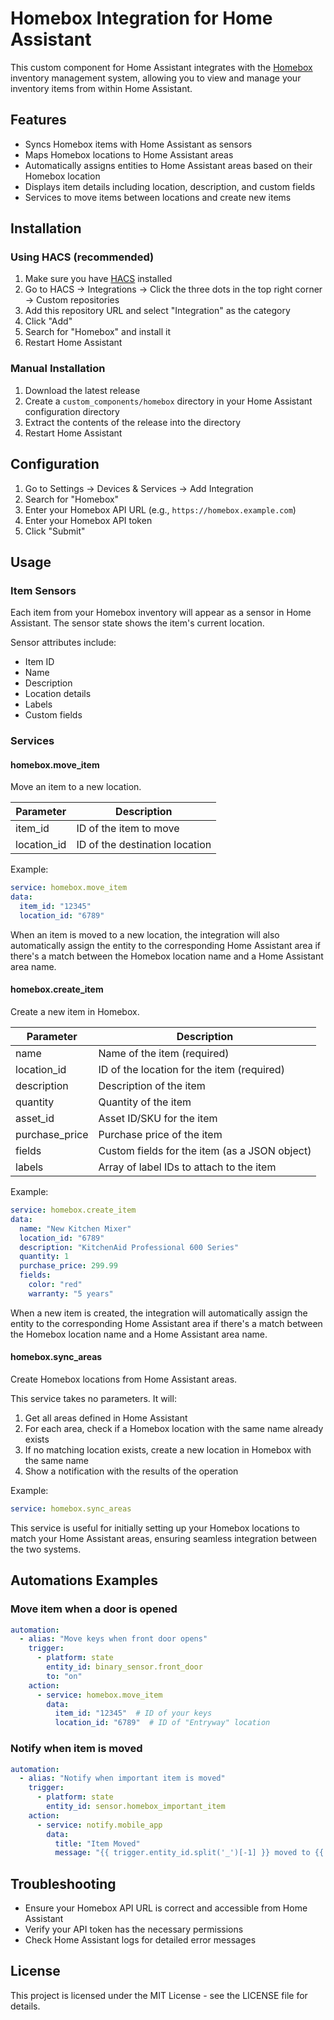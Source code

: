 # Homebox Integration for Home Assistant

This custom component for Home Assistant integrates with the [Homebox](https://hay-kot.github.io/homebox/) inventory management system, allowing you to view and manage your inventory items from within Home Assistant.

## Features

- Syncs Homebox items with Home Assistant as sensors
- Maps Homebox locations to Home Assistant areas
- Automatically assigns entities to Home Assistant areas based on their Homebox location
- Displays item details including location, description, and custom fields
- Services to move items between locations and create new items

## Installation

### Using HACS (recommended)

1. Make sure you have [HACS](https://hacs.xyz/) installed
2. Go to HACS → Integrations → Click the three dots in the top right corner → Custom repositories
3. Add this repository URL and select "Integration" as the category
4. Click "Add"
5. Search for "Homebox" and install it
6. Restart Home Assistant

### Manual Installation

1. Download the latest release
2. Create a `custom_components/homebox` directory in your Home Assistant configuration directory
3. Extract the contents of the release into the directory
4. Restart Home Assistant

## Configuration

1. Go to Settings → Devices & Services → Add Integration
2. Search for "Homebox"
3. Enter your Homebox API URL (e.g., `https://homebox.example.com`)
4. Enter your Homebox API token
5. Click "Submit"

## Usage

### Item Sensors

Each item from your Homebox inventory will appear as a sensor in Home Assistant. The sensor state shows the item's current location.

Sensor attributes include:
- Item ID
- Name
- Description
- Location details
- Labels
- Custom fields

### Services

#### homebox.move_item

Move an item to a new location.

| Parameter | Description |
|-----------|-------------|
| item_id | ID of the item to move |
| location_id | ID of the destination location |

Example:
```yaml
service: homebox.move_item
data:
  item_id: "12345"
  location_id: "6789"
```

When an item is moved to a new location, the integration will also automatically assign the entity to the corresponding Home Assistant area if there's a match between the Homebox location name and a Home Assistant area name.

#### homebox.create_item

Create a new item in Homebox.

| Parameter | Description |
|-----------|-------------|
| name | Name of the item (required) |
| location_id | ID of the location for the item (required) |
| description | Description of the item |
| quantity | Quantity of the item |
| asset_id | Asset ID/SKU for the item |
| purchase_price | Purchase price of the item |
| fields | Custom fields for the item (as a JSON object) |
| labels | Array of label IDs to attach to the item |

Example:
```yaml
service: homebox.create_item
data:
  name: "New Kitchen Mixer"
  location_id: "6789"
  description: "KitchenAid Professional 600 Series"
  quantity: 1
  purchase_price: 299.99
  fields:
    color: "red"
    warranty: "5 years"
```

When a new item is created, the integration will automatically assign the entity to the corresponding Home Assistant area if there's a match between the Homebox location name and a Home Assistant area name.

#### homebox.sync_areas

Create Homebox locations from Home Assistant areas.

This service takes no parameters. It will:
1. Get all areas defined in Home Assistant
2. For each area, check if a Homebox location with the same name already exists
3. If no matching location exists, create a new location in Homebox with the same name
4. Show a notification with the results of the operation

Example:
```yaml
service: homebox.sync_areas
```

This service is useful for initially setting up your Homebox locations to match your Home Assistant areas, ensuring seamless integration between the two systems.

## Automations Examples

### Move item when a door is opened
```yaml
automation:
  - alias: "Move keys when front door opens"
    trigger:
      - platform: state
        entity_id: binary_sensor.front_door
        to: "on"
    action:
      - service: homebox.move_item
        data:
          item_id: "12345"  # ID of your keys
          location_id: "6789"  # ID of "Entryway" location
```

### Notify when item is moved
```yaml
automation:
  - alias: "Notify when important item is moved"
    trigger:
      - platform: state
        entity_id: sensor.homebox_important_item
    action:
      - service: notify.mobile_app
        data:
          title: "Item Moved"
          message: "{{ trigger.entity_id.split('_')[-1] }} moved to {{ trigger.to_state.state }}"
```

## Troubleshooting

- Ensure your Homebox API URL is correct and accessible from Home Assistant
- Verify your API token has the necessary permissions
- Check Home Assistant logs for detailed error messages

## License

This project is licensed under the MIT License - see the LICENSE file for details.